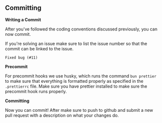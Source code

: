 ## Committing

**Writing a Commit**

After you've followed the coding conventions discussed previously, you can now commit.

If you're solving an issue make sure to list the issue number so that the commit can be linked to the issue.

`Fixed bug (#11)`

**Precommit**

For precommit hooks we use husky, which runs the command `bun prettier` to make sure that everything is formatted properly as specified in the `.prettierrc` file. Make sure you have prettier installed to make sure the precommit hook runs properly.

**Committing**

Now you can commit! After make sure to push to github and submit a new pull request with a description on what your changes do.
